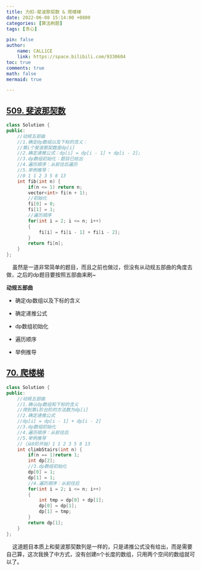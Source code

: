 ```yaml
---
title: 力扣-斐波那契数 & 爬楼梯
date: 2022-06-08 15:14:00 +0800
categories: [算法刷题]
tags: [贪心]

pin: false
author: 
    name: CALL1CE
    link: https://space.bilibili.com/9330604
toc: true
comments: true
math: false
mermaid: true

---
```


## [509. 斐波那契数](https://leetcode.cn/problems/fibonacci-number/)

```cpp
class Solution {
public:
    //动规五部曲
    //1.确定dp数组以及下标的含义：
    //第i个斐波那契数是dp[i]
    //2.确定递推公式：dp[i] = dp[i - 1] + dp[i - 2];
    //3.dp数组初始化：题目已给出
    //4.遍历顺序：从前往后遍历
    //5.举例推导：
    //0 1 1 2 3 5 8 13
    int fib(int n) {
        if(n <= 1) return n;
        vector<int> fi(n + 1);
        //初始化
        fi[0] = 0;
        fi[1] = 1;
        //遍历顺序
        for(int i = 2; i <= n; i++)
        {
            fi[i] = fi[i - 1] + fi[i - 2];
        }
        return fi[n];
    }
};
```

    虽然是一道非常简单的题目，而且之前也做过，但没有从动规五部曲的角度去做，之后的dp题目要按照五部曲来刷~

**动规五部曲**

* 确定dp数组以及下标的含义

* 确定递推公式

* dp数组初始化

* 遍历顺序

* 举例推导

## [70. 爬楼梯](https://leetcode.cn/problems/climbing-stairs/)

```cpp
class Solution {
public:
    //动规五部曲
    //1.确认dp数组和下标的含义
    //爬到第i阶台阶的方法数为dp[i]
    //2.确定递推公式
    //dp[i] = dp[i - 1] + dp[i - 2]
    //3.dp数组初始化
    //4.遍历顺序：从前往后
    //5.举例推导
    //（从0阶开始）1 1 2 3 5 8 13
    int climbStairs(int n) {
        if(n == 1)return 1;
        int dp[2];
        //3.dp数组初始化
        dp[0] = 1;
        dp[1] = 1;
        //4.遍历顺序：从前往后
        for(int i = 2; i <= n; i++)
        {
            int tmp = dp[0] + dp[1];
            dp[0] = dp[1];
            dp[1] = tmp;
        }
        return dp[1];
    }
};
```

    这道题目本质上和斐波那契数列是一样的，只是递推公式没有给出，而是需要自己算，这次我换了中方式，没有创建n个长度的数组，只用两个空间的数组就可以了。
